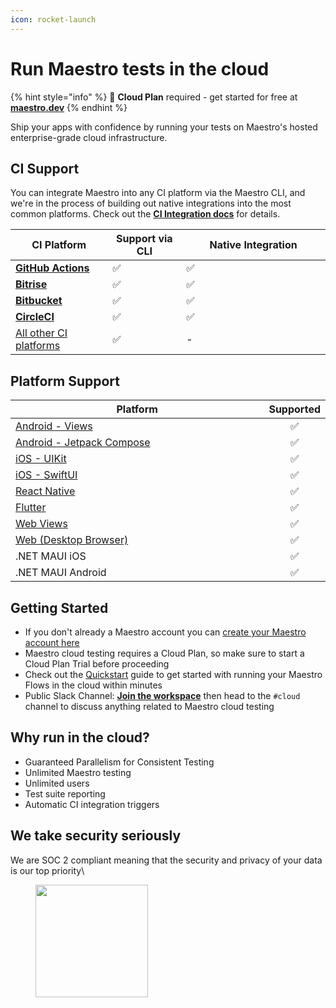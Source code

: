```yaml
---
icon: rocket-launch
---
```


# Run Maestro tests in the cloud



{% hint style="info" %}
🚀 **Cloud Plan** required - get started for free at [**maestro.dev**](https://signin.maestro.dev/sign-up)
{% endhint %}

Ship your apps with confidence by running your tests on Maestro's hosted enterprise-grade cloud infrastructure.

## CI Support

You can integrate Maestro into any CI platform via the Maestro CLI, and we're in the process of building out native integrations into the most common platforms. Check out the [**CI Integration docs**](ci-integration/) for details.

<table><thead><tr><th width="225">CI Platform</th><th width="153.3073110285006">Support via CLI</th><th width="385.66666666666674">Native Integration</th></tr></thead><tbody><tr><td><a href="ci-integration/github-actions/"><strong>GitHub Actions</strong></a></td><td>✅</td><td>✅</td></tr><tr><td><a href="ci-integration/bitrise.md"><strong>Bitrise</strong></a></td><td>✅</td><td>✅</td></tr><tr><td><a href="ci-integration/bitbucket-pipelines.md"><strong>Bitbucket</strong></a></td><td>✅</td><td>✅</td></tr><tr><td><a href="ci-integration/circleci.md"><strong>CircleCI</strong></a></td><td>✅</td><td>✅</td></tr><tr><td><a href="ci-integration/integration-with-any-ci-platform.md">All other CI platforms</a></td><td>✅</td><td>-</td></tr></tbody></table>

## Platform Support

<table><thead><tr><th width="572">Platform</th><th align="center">Supported</th></tr></thead><tbody><tr><td><a href="../platform-support/android-views.md">Android - Views</a></td><td align="center">✅</td></tr><tr><td><a href="../platform-support/android-jetpack-compose.md">Android - Jetpack Compose</a></td><td align="center">✅</td></tr><tr><td><a href="../platform-support/ios-uikit.md">iOS - UIKit</a></td><td align="center">✅</td></tr><tr><td><a href="../platform-support/ios-swiftui.md">iOS - SwiftUI</a></td><td align="center">✅</td></tr><tr><td><a href="../platform-support/react-native.md">React Native</a></td><td align="center">✅</td></tr><tr><td><a href="../platform-support/flutter.md">Flutter</a></td><td align="center">✅</td></tr><tr><td><a href="../platform-support/web-views.md">Web Views</a></td><td align="center">✅</td></tr><tr><td><a href="../platform-support/web-desktop-browser.md">Web (Desktop Browser)</a></td><td align="center">✅</td></tr><tr><td>.NET MAUI iOS</td><td align="center">✅</td></tr><tr><td>.NET MAUI Android</td><td align="center">✅</td></tr></tbody></table>

## Getting Started

* If you don't already a Maestro account you can [create your Maestro account here](https://signin.maestro.dev/sign-up)
* Maestro cloud testing requires a Cloud Plan, so make sure to start a Cloud Plan Trial before proceeding
* Check out the [Quickstart](cloud-quickstart.md) guide to get started with running your Maestro Flows in the cloud within minutes
* Public Slack Channel: [**Join the workspace**](https://docsend.com/view/3r2sf8fvvcjxvbtk) then head to the `#cloud` channel to discuss anything related to Maestro cloud testing

## Why run in the cloud?

* Guaranteed Parallelism for Consistent Testing
* Unlimited Maestro testing
* Unlimited users
* Test suite reporting
* Automatic CI integration triggers

## We take security seriously

We are SOC 2 compliant meaning that the security and privacy of your data is our top priority\


<figure><img src="../.gitbook/assets/21972-312_SOC_NonCPA.png" alt="" width="180"><figcaption></figcaption></figure>
